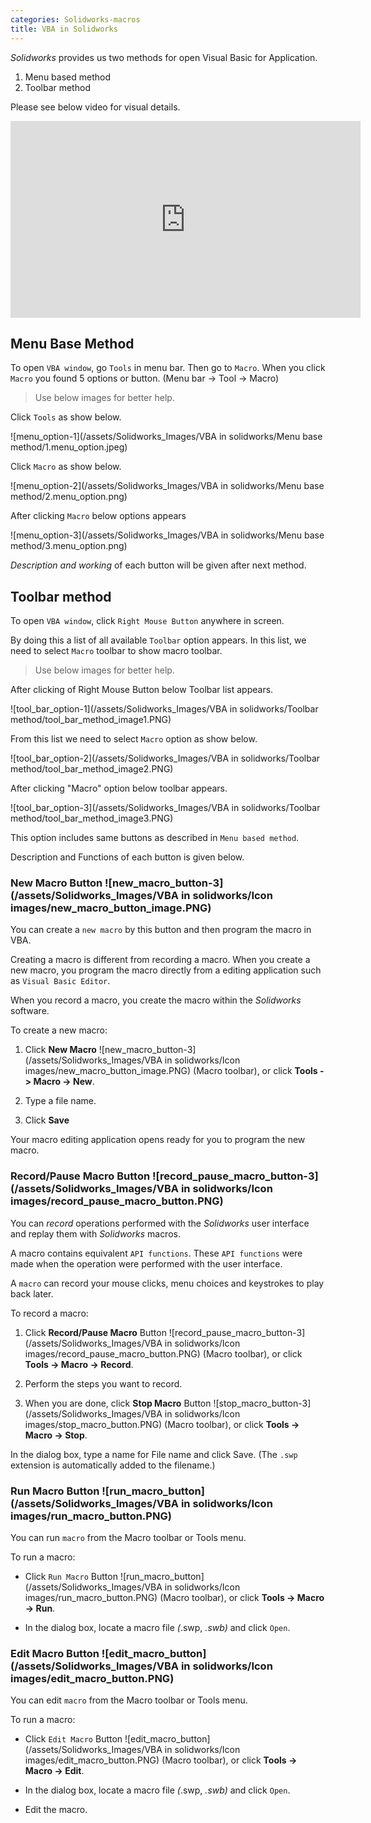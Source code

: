 ```yaml
---
categories: Solidworks-macros
title: VBA in Solidworks
---
```


*Solidworks* provides us two methods for open Visual Basic for Application.

1. Menu based method
2. Toolbar method

Please see below video for visual details.

<div class="w3-mobile">
  <iframe width="560" height="315" src="https://www.youtube.com/embed/7RAl7sTv3bA" frameborder="0" allow="accelerometer; autoplay; encrypted-media; gyroscope; picture-in-picture" allowfullscreen></iframe>
 </div>

## Menu Base Method

To open `VBA window`, go `Tools` in menu bar. Then go to `Macro`. When you click `Macro` you found 5 options or button. (Menu bar -> Tool -> Macro)

> Use below images for better help.

Click `Tools` as show below.

![menu_option-1](/assets/Solidworks_Images/VBA in solidworks/Menu base method/1.menu_option.jpeg)

Click `Macro` as show below.

![menu_option-2](/assets/Solidworks_Images/VBA in solidworks/Menu base method/2.menu_option.png)

After clicking `Macro` below options appears

![menu_option-3](/assets/Solidworks_Images/VBA in solidworks/Menu base method/3.menu_option.png)

*Description and working* of each button will be given after next method.

## Toolbar method

To open `VBA window`, click `Right Mouse Button` anywhere in screen. 

By doing this a list of all available `Toolbar` option appears. In this list, we need to select `Macro` toolbar to show macro toolbar.

> Use below images for better help.

After clicking of Right Mouse Button below Toolbar list appears.

![tool_bar_option-1](/assets/Solidworks_Images/VBA in solidworks/Toolbar method/tool_bar_method_image1.PNG)

From this list we need to select `Macro` option as show below.

![tool_bar_option-2](/assets/Solidworks_Images/VBA in solidworks/Toolbar method/tool_bar_method_image2.PNG)

After clicking "Macro" option below toolbar appears.

![tool_bar_option-3](/assets/Solidworks_Images/VBA in solidworks/Toolbar method/tool_bar_method_image3.PNG)

This option includes same buttons as described in `Menu based method`.

Description and Functions of each button is given below.

<!--{%- include amazon-us-native-ad.html -%}-->

### New Macro Button ![new_macro_button-3](/assets/Solidworks_Images/VBA in solidworks/Icon images/new_macro_button_image.PNG)

You can create a `new macro` by this button and then program the macro in VBA.

Creating a macro is different from recording a macro. When you create a new macro, you program the macro directly from a editing application such as `Visual Basic Editor`. 

When you record a macro, you create the macro within the *Solidworks* software.

To create a new macro:

1. Click **New Macro** ![new_macro_button-3](/assets/Solidworks_Images/VBA in solidworks/Icon images/new_macro_button_image.PNG) (Macro toolbar), or click **Tools -> Macro -> New**.

2. Type a file name.

3. Click **Save**

Your macro editing application opens ready for you to program the new macro.

### Record/Pause Macro Button ![record_pause_macro_button-3](/assets/Solidworks_Images/VBA in solidworks/Icon images/record_pause_macro_button.PNG)

You can *record* operations performed with the *Solidworks* user interface and replay them with *Solidworks* macros. 

A macro contains equivalent `API functions`. These `API functions` were made when the operation were performed with the user interface.

A `macro` can record your mouse clicks, menu choices and keystrokes to play back later.

To record a macro:

1. Click **Record/Pause Macro** Button ![record_pause_macro_button-3](/assets/Solidworks_Images/VBA in solidworks/Icon images/record_pause_macro_button.PNG) (Macro toolbar), or click **Tools -> Macro -> Record**.

2. Perform the steps you want to record.

3. When you are done, click **Stop Macro** Button ![stop_macro_button-3](/assets/Solidworks_Images/VBA in solidworks/Icon images/stop_macro_button.PNG) (Macro toolbar), or click **Tools -> Macro -> Stop**.

In the dialog box, type a name for File name and click Save. (The `.swp` extension is automatically added to the filename.)

<!--{%- include amazon-us-native-ad.html -%}-->

### Run Macro Button ![run_macro_button](/assets/Solidworks_Images/VBA in solidworks/Icon images/run_macro_button.PNG)

You can run `macro` from the Macro toolbar or Tools menu.

To run a macro:

* Click `Run Macro` Button ![run_macro_button](/assets/Solidworks_Images/VBA in solidworks/Icon images/run_macro_button.PNG) (Macro toolbar), or click **Tools -> Macro -> Run**.

* In the dialog box, locate a macro file *(*.swp, *.swb)* and click `Open`.

### Edit Macro Button ![edit_macro_button](/assets/Solidworks_Images/VBA in solidworks/Icon images/edit_macro_button.PNG)

You can edit `macro` from the Macro toolbar or Tools menu.

To run a macro:

* Click `Edit Macro` Button ![edit_macro_button](/assets/Solidworks_Images/VBA in solidworks/Icon images/edit_macro_button.PNG) (Macro toolbar), or click **Tools -> Macro -> Edit**.

* In the dialog box, locate a macro file *(*.swp, *.swb)* and click `Open`.

* Edit the macro.



